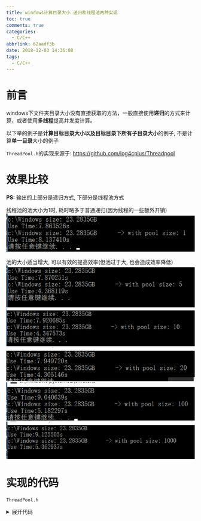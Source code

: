 ```yaml
---
title: windows计算目录大小 递归和线程池两种实现
toc: true
comments: true
categories:
  - C/C++
abbrlink: 62aadf3b
date: 2018-12-03 14:36:08
tags:
  - C/C++
---
```


# 前言
windows下文件夹目录大小没有直接获取的方法，一般直接使用**递归**的方式来计算，或者使用**多线程**提高并发度计算。

以下举的例子是**计算目标目录大小以及目标目录下所有子目录大小**的例子, 不是计算**单一目录**大小的例子

`ThreadPool.h`的实现来源于: https://github.com/log4cplus/Threadpool

<!-- more -->

# 效果比较
**PS:** 输出的上部分是递归方式, 下部分是线程池方式

线程池的池大小为1时, 耗时略多于普通递归(因为线程的一些额外开销)
![](/images/2018-12-03-14-58-18.png)

池的大小适当增大, 可以有效的提高效率(但池过于大, 也会造成效率降低)
![](/images/2018-12-03-14-58-27.png)![](/images/2018-12-03-15-01-24.png)![](/images/2018-12-03-15-01-30.png)![](/images/2018-12-03-15-01-36.png)![](/images/2018-12-03-15-01-42.png)

# 实现的代码

`ThreadPool.h`
<details><summary>展开代码</summary>```c++
// -*- C++ -*-
// Copyright (c) 2012-2015 Jakob Progsch
//
// This software is provided 'as-is', without any express or implied
// warranty. In no event will the authors be held liable for any damages
// arising from the use of this software.
//
// Permission is granted to anyone to use this software for any purpose,
// including commercial applications, and to alter it and redistribute it
// freely, subject to the following restrictions:
//
//    1. The origin of this software must not be misrepresented; you must not
//    claim that you wrote the original software. If you use this software
//    in a product, an acknowledgment in the product documentation would be
//    appreciated but is not required.
//
//    2. Altered source versions must be plainly marked as such, and must not be
//    misrepresented as being the original software.
//
//    3. This notice may not be removed or altered from any source
//    distribution.
//
// Modified for log4cplus, copyright (c) 2014-2015 Václav Zeman.

#ifndef THREAD_POOL_H_7ea1ee6b_4f17_4c09_b76b_3d44e102400c
#define THREAD_POOL_H_7ea1ee6b_4f17_4c09_b76b_3d44e102400c

#include <vector>
#include <queue>
#include <memory>
#include <thread>
#include <mutex>
#include <condition_variable>
#include <future>
#include <atomic>
#include <functional>
#include <stdexcept>
#include <algorithm>
#include <cassert>

class ThreadPool {
public:
	explicit ThreadPool(std::size_t threads
		= (std::max)(2u, std::thread::hardware_concurrency()));
	template<class F, class... Args>
	auto enqueue(F&& f, Args&&... args)
		->std::future<typename std::result_of<F(Args...)>::type>;
	void wait_until_empty();
	void wait_until_nothing_in_flight();
	void set_queue_size_limit(std::size_t limit);
	void set_pool_size(std::size_t limit);
	~ThreadPool();

private:
	void emplace_back_worker(std::size_t worker_number);

	// need to keep track of threads so we can join them
	std::vector< std::thread > workers;
	// target pool size
	std::size_t pool_size;
	// the task queue
	std::queue< std::function<void()> > tasks;
	// queue length limit
	std::size_t max_queue_size = 100000;
	// stop signal
	bool stop = false;

	// synchronization
	std::mutex queue_mutex;
	std::condition_variable condition_producers;
	std::condition_variable condition_consumers;

	std::mutex in_flight_mutex;
	std::condition_variable in_flight_condition;
	std::atomic<std::size_t> in_flight;

	struct handle_in_flight_decrement
	{
		ThreadPool & tp;

		handle_in_flight_decrement(ThreadPool & tp_)
			: tp(tp_)
		{ }

		~handle_in_flight_decrement()
		{
			std::size_t prev
				= std::atomic_fetch_sub_explicit(&tp.in_flight,
					std::size_t(1),
					std::memory_order_acq_rel);
			if (prev == 1)
			{
				std::unique_lock<std::mutex> guard(tp.in_flight_mutex);
				tp.in_flight_condition.notify_all();
			}
		}
	};
};

// the constructor just launches some amount of workers
inline ThreadPool::ThreadPool(std::size_t threads)
	: pool_size(threads)
	, in_flight(0)
{
	for (std::size_t i = 0; i != threads; ++i)
		emplace_back_worker(i);
}

// add new work item to the pool
template<class F, class... Args>
auto ThreadPool::enqueue(F&& f, Args&&... args)
	-> std::future<typename std::result_of<F(Args...)>::type>
{
	using return_type = typename std::result_of<F(Args...)>::type;

	auto task = std::make_shared< std::packaged_task<return_type()> >(
		std::bind(std::forward<F>(f), std::forward<Args>(args)...)
		);

	std::future<return_type> res = task->get_future();

	std::unique_lock<std::mutex> lock(queue_mutex);
	if (tasks.size() >= max_queue_size)
		// wait for the queue to empty or be stopped
		condition_producers.wait(lock,
			[this]
	{
		return tasks.size() < max_queue_size
			|| stop;
	});

	// don't allow enqueueing after stopping the pool
	if (stop)
		throw std::runtime_error("enqueue on stopped ThreadPool");

	tasks.emplace([task]() { (*task)(); });
	std::atomic_fetch_add_explicit(&in_flight,
		std::size_t(1),
		std::memory_order_relaxed);
	condition_consumers.notify_one();

	return res;
}


// the destructor joins all threads
inline ThreadPool::~ThreadPool()
{
	std::unique_lock<std::mutex> lock(queue_mutex);
	stop = true;
	condition_consumers.notify_all();
	condition_producers.notify_all();
	pool_size = 0;
	condition_consumers.wait(lock, [this] { return this->workers.empty(); });
	assert(in_flight == 0);
}

inline void ThreadPool::wait_until_empty()
{
	std::unique_lock<std::mutex> lock(this->queue_mutex);
	this->condition_producers.wait(lock,
		[this] { return this->tasks.empty(); });
}

inline void ThreadPool::wait_until_nothing_in_flight()
{
	std::unique_lock<std::mutex> lock(this->in_flight_mutex);
	this->in_flight_condition.wait(lock,
		[this] { return this->in_flight == 0; });
}

inline void ThreadPool::set_queue_size_limit(std::size_t limit)
{
	std::unique_lock<std::mutex> lock(this->queue_mutex);

	if (stop)
		return;

	std::size_t const old_limit = max_queue_size;
	max_queue_size = (std::max)(limit, std::size_t(1));
	if (old_limit < max_queue_size)
		condition_producers.notify_all();
}

inline void ThreadPool::set_pool_size(std::size_t limit)
{
	if (limit < 1)
		limit = 1;

	std::unique_lock<std::mutex> lock(this->queue_mutex);

	if (stop)
		return;

	pool_size = limit;
	std::size_t const old_size = this->workers.size();
	if (pool_size > old_size)
	{
		// create new worker threads
		for (std::size_t i = old_size; i != pool_size; ++i)
			emplace_back_worker(i);
	}
	else if (pool_size < old_size)
		// notify all worker threads to start downsizing
		this->condition_consumers.notify_all();
}

inline void ThreadPool::emplace_back_worker(std::size_t worker_number)
{
	workers.emplace_back(
		[this, worker_number]
	{
		for (;;)
		{
			std::function<void()> task;
			bool notify;

			{
				std::unique_lock<std::mutex> lock(this->queue_mutex);
				this->condition_consumers.wait(lock,
					[this, worker_number] {
					return this->stop || !this->tasks.empty()
						|| pool_size < worker_number + 1; });

				// deal with downsizing of thread pool or shutdown
				if ((this->stop && this->tasks.empty())
					|| (!this->stop && pool_size < worker_number + 1))
				{
					std::thread & last_thread = this->workers.back();
					std::thread::id this_id = std::this_thread::get_id();
					if (this_id == last_thread.get_id())
					{
						// highest number thread exits, resizes the workers
						// vector, and notifies others
						last_thread.detach();
						this->workers.pop_back();
						this->condition_consumers.notify_all();
						return;
					}
					else
						continue;
				}
				else if (!this->tasks.empty())
				{
					task = std::move(this->tasks.front());
					this->tasks.pop();
					notify = this->tasks.size() + 1 == max_queue_size
						|| this->tasks.empty();
				}
				else
					continue;
			}

			handle_in_flight_decrement guard(*this);

			if (notify)
			{
				std::unique_lock<std::mutex> lock(this->queue_mutex);
				condition_producers.notify_all();
			}

			task();
		}
	}
	);
}

#endif // THREAD_POOL_H_7ea1ee6b_4f17_4c09_b76b_3d44e102400c
```
</details>

`GetDirectorySize.cpp`
<details><summary>展开代码</summary>```C++
#include <iostream>
#include <cstring>
#include <string>
#include <vector>
#include <set>
#include <unordered_map>
#include <mutex>
#include <windows.h>
#include <time.h>
#include "ThreadPool.h"

using namespace std;

#ifdef UNICODE
typedef wstring tstring;

#else
typedef string tstring;

#endif

#define POOL_SIZE 1000

unordered_map<tstring, ULONGLONG> mapDirSize_simple;	// 递归的map表
unordered_map<tstring, ULONGLONG> mapDirSize;			// 线程池的map表
std::mutex mtx;
ThreadPool pool(POOL_SIZE);

// 根据文件的高32位和低32位求出文件的大小
ULONGLONG GetFileSize(ULONGLONG high, ULONGLONG low)
{
	return ((high << 32) | low);
}

// 去掉中所有的 "/"  "\" ":" 
tstring ClearPathFormat(tstring path)
{
	size_t pos = 0;
	tstring clear1 = TEXT("/");
	tstring clear2 = TEXT("\\");
	tstring clear3 = TEXT(":");

	while ((pos = path.find(clear1)) != tstring::npos)
	{
		path.replace(pos, clear1.length(), "");
	}

	while ((pos = path.find(clear2)) != tstring::npos)
	{
		path.replace(pos, clear2.length(), "");
	}

	while ((pos = path.find(clear3)) != tstring::npos)
	{
		path.replace(pos, clear3.length(), "");
	}

	return path;
}

// 简单递归得目录大小
ULONGLONG SimpleGetDirectorySize(vector<tstring> vecParentPath, tstring lpDirName)
{
	ULONGLONG nDirSize = 0;			// 文件夹大小
	tstring strDirName = lpDirName;
	strDirName += TEXT("/*.*");			// 目录名字

	HANDLE hFile;
	WIN32_FIND_DATA pNextInfo;
	hFile = FindFirstFile(strDirName.c_str(), &pNextInfo);
	if (INVALID_HANDLE_VALUE == hFile)
		return 0;
	
	vector<tstring> copyVecParent = vecParentPath;
	copyVecParent.push_back(ClearPathFormat(lpDirName));
	while (FindNextFile(hFile, &pNextInfo))
	{
		// 跳过 "." ".." 两个目录
		if (!strcmp(pNextInfo.cFileName, ".") || !strcmp(pNextInfo.cFileName, ".."))
			continue;

		if (pNextInfo.dwFileAttributes & FILE_ATTRIBUTE_DIRECTORY)
		{	// 目录, 递归下去加
			tstring strTmp = lpDirName;
			strTmp += TEXT("/");
			strTmp += pNextInfo.cFileName;
			SimpleGetDirectorySize(copyVecParent, strTmp.c_str());
		}
		else
		{	// 文件
			nDirSize += GetFileSize(pNextInfo.nFileSizeHigh, pNextInfo.nFileSizeLow);
		}
	}

	if (nDirSize)
	{
		mapDirSize_simple[ClearPathFormat(lpDirName)] += nDirSize;
		for (auto parent : vecParentPath)
		{
			mapDirSize_simple[parent] += nDirSize;
		}
	}
	return mapDirSize_simple[ClearPathFormat(lpDirName)];
}

// 计算目录大小
void CalcDirectoySize(vector<tstring> vecParentPath, tstring strOwnPath)
{
	ULONGLONG nCurrentSize = 0;
	tstring strDirName = strOwnPath;
	strDirName += TEXT("/*.*");			// 目录名字

	HANDLE hFile;
	WIN32_FIND_DATA pNextInfo;
	hFile = FindFirstFile(strDirName.c_str(), &pNextInfo);
	if (INVALID_HANDLE_VALUE == hFile)
		return ;

	vector<tstring> copyVecParent = vecParentPath;
	copyVecParent.push_back(ClearPathFormat(strOwnPath));
	while (FindNextFile(hFile, &pNextInfo))
	{
		// 跳过 "." ".." 两个目录
		if (!strcmp(pNextInfo.cFileName, ".") || !strcmp(pNextInfo.cFileName, ".."))
			continue;

		if (pNextInfo.dwFileAttributes & FILE_ATTRIBUTE_DIRECTORY)
		{	// 目录
			tstring strTmp = strOwnPath;
			strTmp += TEXT("/");
			strTmp += pNextInfo.cFileName;
			mtx.lock();
			pool.enqueue(CalcDirectoySize, copyVecParent, strTmp);
			mtx.unlock();
		}
		else
		{	// 文件
			nCurrentSize += GetFileSize(pNextInfo.nFileSizeHigh, pNextInfo.nFileSizeLow);
		}
	}

	if (nCurrentSize)
	{
		mtx.lock();
		mapDirSize[ClearPathFormat(strOwnPath)] += nCurrentSize;
		for (auto parent : vecParentPath)
		{
			mapDirSize[parent] += nCurrentSize;
		}
		mtx.unlock();
	}
}

void GetDirectorySize(tstring strDirName)
{
	vector<tstring> vecEmpty;
	mtx.lock();
	pool.enqueue(CalcDirectoySize, vecEmpty, strDirName);
	mtx.unlock();
}

int main()
{
	tstring strDirName = TEXT("c:\\Windows");

	LARGE_INTEGER t1, t2, tc;

	// 递归计算目录大小
	QueryPerformanceFrequency(&tc);
	QueryPerformanceCounter(&t1);
	vector<tstring> vecEmpty;
	cout << strDirName << " size: "<< (double)SimpleGetDirectorySize(vecEmpty, strDirName.c_str()) / (1 << 30) << "GB" << endl;
	QueryPerformanceCounter(&t2);
	printf("Use Time:%fs\n", (t2.QuadPart - t1.QuadPart)*1.0 / tc.QuadPart);
	
	// 使用线程池计算目录大小
	QueryPerformanceFrequency(&tc);
	QueryPerformanceCounter(&t1);
	GetDirectorySize(strDirName);
	pool.wait_until_nothing_in_flight();
	cout << strDirName << " size: " << (double)mapDirSize[ClearPathFormat(strDirName)] / (1 << 30) << "GB" << "\t-> with pool size: " << POOL_SIZE << endl;
	QueryPerformanceCounter(&t2);
	printf("Use Time:%fs\n", (t2.QuadPart - t1.QuadPart)*1.0 / tc.QuadPart);
	
	return 0;
}
```
</details>
